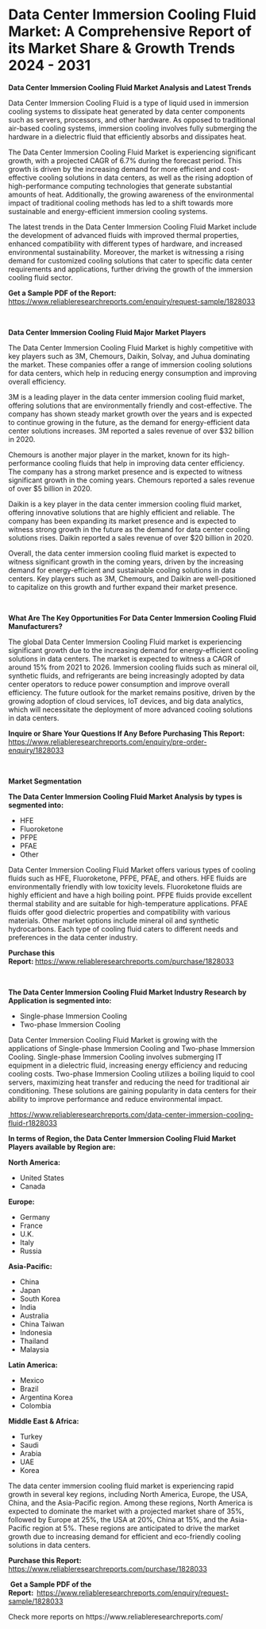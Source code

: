 <p><h1>Data Center Immersion Cooling Fluid Market: A Comprehensive Report of its Market Share & Growth Trends 2024 - 2031</h1></p><p><strong>Data Center Immersion Cooling Fluid Market Analysis and Latest Trends</strong></p>
<p><p>Data Center Immersion Cooling Fluid is a type of liquid used in immersion cooling systems to dissipate heat generated by data center components such as servers, processors, and other hardware. As opposed to traditional air-based cooling systems, immersion cooling involves fully submerging the hardware in a dielectric fluid that efficiently absorbs and dissipates heat.</p><p>The Data Center Immersion Cooling Fluid Market is experiencing significant growth, with a projected CAGR of 6.7% during the forecast period. This growth is driven by the increasing demand for more efficient and cost-effective cooling solutions in data centers, as well as the rising adoption of high-performance computing technologies that generate substantial amounts of heat. Additionally, the growing awareness of the environmental impact of traditional cooling methods has led to a shift towards more sustainable and energy-efficient immersion cooling systems.</p><p>The latest trends in the Data Center Immersion Cooling Fluid Market include the development of advanced fluids with improved thermal properties, enhanced compatibility with different types of hardware, and increased environmental sustainability. Moreover, the market is witnessing a rising demand for customized cooling solutions that cater to specific data center requirements and applications, further driving the growth of the immersion cooling fluid sector.</p></p>
<p><strong>Get a Sample PDF of the Report:&nbsp;</strong> <a href="https://www.reliableresearchreports.com/enquiry/request-sample/1828033">https://www.reliableresearchreports.com/enquiry/request-sample/1828033</a></p>
<p>&nbsp;</p>
<p><strong>Data Center Immersion Cooling Fluid Major Market Players</strong></p>
<p><p>The Data Center Immersion Cooling Fluid Market is highly competitive with key players such as 3M, Chemours, Daikin, Solvay, and Juhua dominating the market. These companies offer a range of immersion cooling solutions for data centers, which help in reducing energy consumption and improving overall efficiency.</p><p>3M is a leading player in the data center immersion cooling fluid market, offering solutions that are environmentally friendly and cost-effective. The company has shown steady market growth over the years and is expected to continue growing in the future, as the demand for energy-efficient data center solutions increases. 3M reported a sales revenue of over $32 billion in 2020.</p><p>Chemours is another major player in the market, known for its high-performance cooling fluids that help in improving data center efficiency. The company has a strong market presence and is expected to witness significant growth in the coming years. Chemours reported a sales revenue of over $5 billion in 2020.</p><p>Daikin is a key player in the data center immersion cooling fluid market, offering innovative solutions that are highly efficient and reliable. The company has been expanding its market presence and is expected to witness strong growth in the future as the demand for data center cooling solutions rises. Daikin reported a sales revenue of over $20 billion in 2020.</p><p>Overall, the data center immersion cooling fluid market is expected to witness significant growth in the coming years, driven by the increasing demand for energy-efficient and sustainable cooling solutions in data centers. Key players such as 3M, Chemours, and Daikin are well-positioned to capitalize on this growth and further expand their market presence.</p></p>
<p>&nbsp;</p>
<p><strong>What Are The Key Opportunities For Data Center Immersion Cooling Fluid Manufacturers?</strong></p>
<p><p>The global Data Center Immersion Cooling Fluid market is experiencing significant growth due to the increasing demand for energy-efficient cooling solutions in data centers. The market is expected to witness a CAGR of around 15% from 2021 to 2026. Immersion cooling fluids such as mineral oil, synthetic fluids, and refrigerants are being increasingly adopted by data center operators to reduce power consumption and improve overall efficiency. The future outlook for the market remains positive, driven by the growing adoption of cloud services, IoT devices, and big data analytics, which will necessitate the deployment of more advanced cooling solutions in data centers.</p></p>
<p><strong>Inquire or Share Your Questions If Any Before Purchasing This Report:</strong> <a href="https://www.reliableresearchreports.com/enquiry/pre-order-enquiry/1828033">https://www.reliableresearchreports.com/enquiry/pre-order-enquiry/1828033</a></p>
<p>&nbsp;</p>
<p><strong>Market Segmentation</strong></p>
<p><strong>The Data Center Immersion Cooling Fluid Market Analysis by types is segmented into:</strong></p>
<p><ul><li>HFE</li><li>Fluoroketone</li><li>PFPE</li><li>PFAE</li><li>Other</li></ul></p>
<p><p>Data Center Immersion Cooling Fluid Market offers various types of cooling fluids such as HFE, Fluoroketone, PFPE, PFAE, and others. HFE fluids are environmentally friendly with low toxicity levels. Fluoroketone fluids are highly efficient and have a high boiling point. PFPE fluids provide excellent thermal stability and are suitable for high-temperature applications. PFAE fluids offer good dielectric properties and compatibility with various materials. Other market options include mineral oil and synthetic hydrocarbons. Each type of cooling fluid caters to different needs and preferences in the data center industry.</p></p>
<p><strong>Purchase this Report:&nbsp;</strong><a href="https://www.reliableresearchreports.com/purchase/1828033">https://www.reliableresearchreports.com/purchase/1828033</a></p>
<p>&nbsp;</p>
<p><strong>The Data Center Immersion Cooling Fluid Market Industry Research by Application is segmented into:</strong></p>
<p><ul><li>Single-phase Immersion Cooling</li><li>Two-phase Immersion Cooling</li></ul></p>
<p><p>Data Center Immersion Cooling Fluid Market is growing with the applications of Single-phase Immersion Cooling and Two-phase Immersion Cooling. Single-phase Immersion Cooling involves submerging IT equipment in a dielectric fluid, increasing energy efficiency and reducing cooling costs. Two-phase Immersion Cooling utilizes a boiling liquid to cool servers, maximizing heat transfer and reducing the need for traditional air conditioning. These solutions are gaining popularity in data centers for their ability to improve performance and reduce environmental impact.</p></p>
<p><a href="https://www.reliableresearchreports.com/data-center-immersion-cooling-fluid-r1828033">&nbsp;https://www.reliableresearchreports.com/data-center-immersion-cooling-fluid-r1828033</a></p>
<p><strong>In terms of Region, the Data Center Immersion Cooling Fluid Market Players available by Region are:</strong></p>
<p>
    <p> <strong> North America: </strong>
        <ul>
            <li>United States</li>
            <li>Canada</li>
        </ul>
        </p> 
    <p> <strong> Europe: </strong>
        <ul>
            <li>Germany</li>
            <li>France</li>
            <li>U.K.</li>
            <li>Italy</li>
            <li>Russia</li>
        </ul>
        </p> 
    <p> <strong> Asia-Pacific: </strong>
        <ul>
            <li>China</li>
            <li>Japan</li>
            <li>South Korea</li>
            <li>India</li>
            <li>Australia</li>
            <li>China Taiwan</li>
            <li>Indonesia</li>
            <li>Thailand</li>
            <li>Malaysia</li>
        </ul>
        </p> 
    <p> <strong> Latin America: </strong>
        <ul>
            <li>Mexico</li>
            <li>Brazil</li>
            <li>Argentina Korea</li>
            <li>Colombia</li>
        </ul>
        </p> 
    <p> <strong> Middle East & Africa: </strong>
        <ul>
            <li>Turkey</li>
            <li>Saudi</li>
            <li>Arabia</li>
            <li>UAE</li>
            <li>Korea</li>
        </ul>
    </p>
    </p>
<p><p>The data center immersion cooling fluid market is experiencing rapid growth in several key regions, including North America, Europe, the USA, China, and the Asia-Pacific region. Among these regions, North America is expected to dominate the market with a projected market share of 35%, followed by Europe at 25%, the USA at 20%, China at 15%, and the Asia-Pacific region at 5%. These regions are anticipated to drive the market growth due to increasing demand for efficient and eco-friendly cooling solutions in data centers.</p></p>
<p><strong>Purchase this Report: </strong><a href="https://www.reliableresearchreports.com/purchase/1828033">https://www.reliableresearchreports.com/purchase/1828033</a></p>
<p>&nbsp;<strong>Get a Sample PDF of the Report:&nbsp;&nbsp;</strong><a href="https://www.reliableresearchreports.com/enquiry/request-sample/1828033">https://www.reliableresearchreports.com/enquiry/request-sample/1828033</a></p>
<p><strong></strong></p>
<p>Check more reports on https://www.reliableresearchreports.com/</p>
